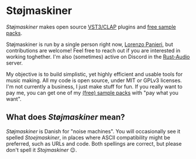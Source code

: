 # Støjmaskiner

*Støjmaskiner* makes open source [VST3/CLAP](../../../all-plugins) plugins and [free sample packs](https://stoej.gumroad.com).

Støjmaskiner is run by a single person right now, [Lorenzo Panieri](https://github.com/PanieriLorenzo), but contributions are welcome! Feel free to reach out if you are interested in working toghether. I'm also (sometimes) active on Discord in the [Rust-Audio](https://rust.audio/) server.

My objective is to build simplistic, yet highly efficient and usable tools for music making. All my code is open source, under MIT or GPLv3 licenses. I'm not currently a business, I just make stuff for fun. If you really want to pay me, you can get one of my [(free) sample packs](https://stoej.gumroad.com) with "pay what you want".

## What does *Støjmaskiner* mean?

*Støjmaskiner* is Danish for "noise machines". You will occasionally see it spelled *Stoejmaskiner*, in places where ASCII compatibility might be preferred, such as URLs and code. Both spellings are correct, but please don't spell it *Stojmaskiner* 😉.
